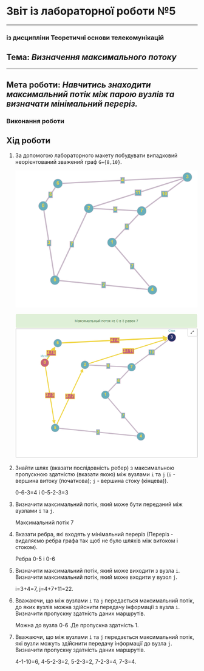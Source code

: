 # Звіт із лабораторної роботи №5
---
### із дисципліни Теоретичні основи телекомунікацій
## Тема: _Визначення максимального потоку_
---
## Мета роботи: _Навчитись знаходити максимальний потік між парою вузлів та визначати мінімальний переріз._


### Виконання роботи

## Хід роботи

1. За допомогою лабораторного макету побудувати випадковий неорієнтований зважений граф `G={8,10}`.

   ![image](https://github.com/SergioPylyp/Pylyp_LAB_TOTK_2021/blob/main/lab5/screen/1.png)

   ![image](https://github.com/SergioPylyp/Pylyp_LAB_TOTK_2021/blob/main/lab5/screen/2.png)

2. Знайти шлях (вказати послідовність ребер) з максимальною пропускною здатністю (вказати якою) між вузлами `i` та `j` (`i` - вершина витоку (початкова); `j` - вершина стоку (кінцева)). 
         

      0-6-3=4 і 0-5-2-3=3
3. Визначити максимальний потік, який може бути переданий між вузлами `i` та `j`. 
         

      Максимальний потік 7
4. Вказати ребра, які входять у мінімальний переріз (Переріз - видаляємо ребра графа так щоб не було шляхів між витоком і стоком). 
   

      Ребра 0-5 i 0-6
5. Визначити максимальний потік, який може виходити з вузла `i`. Визначити максимальний потік, який може входити у вузол `j`. 
   

      i=3+4=7, j=4+7+11=22.
6. Вважаючи, що між вузлами `i` та `j` передається максимальний потік, до яких вузлів можна здійснити передачу інформації з вузла `і`. Визначити пропускну здатність даних маршрутів. 
   

      Можна до вузла 0-6 .Де пропускна здатність 1.
7. Вважаючи, що між вузлами `i` та `j` передається максимальний потік, які вузли можуть здійснити передачу інформації до вузла `j`. Визначити пропускну здатність даних маршрутів. 
   

      4-1-10=6, 4-5-2-3=2, 5-2-3=2, 7-2-3=4, 7-3=4.
